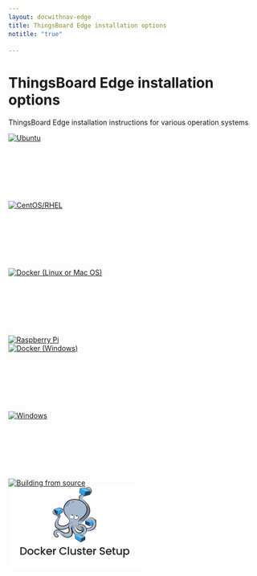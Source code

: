```yaml
---
layout: docwithnav-edge
title: ThingsBoard Edge installation options
notitle: "true"

---
```


<div class="installation-options">
    <div class="install-options-header">
       <div class="install-options-hero">
          <div class="container">
            <div class="install-options-hero-content">
                <h1>ThingsBoard Edge installation options</h1>
                <div class="install-options-description">
                    <p>
                        ThingsBoard Edge installation instructions for various operation systems
                    </p>
                </div>
            </div>
            <div class="col-lg-12 deployment-container">
                <div class="deployment-div">
                    <div class="container">
                        <div class="deployment-section deployment-on-premise" id="onPremise">
                           <div class="deployment-cards">
                                <div class="deployment-cards-container">
                                    <div class="deployment-card-block">
                                        <a href="/docs/user-guide/install/edge/deb-installation/">
                                            <span>
                                                <div class="deployment-logo" style="height:134px">
                                                    <img width="" src="https://img.thingsboard.io/install/platform/ubuntu.svg" title="Ubuntu" alt="Ubuntu">
                                                 </div>
                                            </span>
                                        </a>
                                    </div>
                                    <div class="deployment-card-block">
                                        <a href="/docs/user-guide/install/edge/rhel/">
                                            <span>
                                                <div class="deployment-logo" style="height:134px">
                                                    <img width="" src="https://img.thingsboard.io/install/platform/centos-redhat.svg" title="CentOS/RHEL" alt="CentOS/RHEL">
                                                 </div>
                                            </span>
                                        </a>
                                    </div>
                                    <div class="deployment-card-block">
                                        <a href="/docs/user-guide/install/edge/docker/">
                                            <span>
                                                <div class="deployment-logo" style="height:134px">
                                                    <img width="" src="https://img.thingsboard.io/install/platform/docker-linux-macos.svg" title="Docker (Linux or Mac OS)" alt="Docker (Linux or Mac OS)">
                                                 </div>
                                            </span>
                                        </a>
                                    </div>
                                    <div class="deployment-card-block">
                                        <a href="/docs/user-guide/install/edge/rpi/">
                                            <span>
                                                <div class="deployment-logo">
                                                    <img width="" src="https://img.thingsboard.io/install/platform/rpi3.svg" title="Raspberry Pi" alt="Raspberry Pi">
                                                 </div>
                                            </span>
                                        </a>
                                    </div>
                                    <div class="deployment-card-block">
                                        <a href="/docs/user-guide/install/edge/docker-windows/">
                                            <span>
                                                <div class="deployment-logo" style="height:134px">
                                                    <img width="" src="https://img.thingsboard.io/install/platform/docker-windows.svg" title="Docker (Windows)" alt="Docker (Windows)">
                                                 </div>
                                            </span>
                                        </a>
                                    </div>
                                    <div class="deployment-card-block">
                                        <a href="/docs/user-guide/install/edge/windows/">
                                            <span>
                                                <div class="deployment-logo" style="height:134px">
                                                    <img width="" src="https://img.thingsboard.io/install/platform/windows.svg" title="Windows" alt="Windows">
                                                 </div>
                                            </span>
                                        </a>
                                    </div>
                                    <div class="deployment-card-block">
                                        <a href="/docs/user-guide/install/edge/building-from-source/">
                                            <span>
                                                <div class="deployment-logo">
                                                    <img width="" src="https://img.thingsboard.io/install/platform/sources.svg" title="Building from source" alt="Building from source">
                                                 </div>
                                            </span>
                                        </a>
                                    </div>
                                    <div class="deployment-card-block">
                                        <a href="/docs/edge/config/edge-cluster-setup/">
                                            <span>
                                                <div class="deployment-logo" style="height:134px">
                                                    <img width="" src="/images/pe/edge/integrations/docker-cluster.svg" title="Edge Cluster in Docker" alt="Edge Cluster in Docker">
                                                 </div>
                                            </span>
                                        </a>
                                    </div>
                               </div>
                            </div>
                        </div>
                    </div>
                </div>
            </div>
          </div>
       </div>
    </div>
</div>

<script type="text/javascript">

    inViewportDefer(function() {
        $(".deployment-cards .deployment-cards-container .deployment-card-block").inViewport(function(px){
            if(px >= 10) {
                $(this).addClass("animated zoomIn");
                return true;
            }
        });
    });

    jqueryDefer(function () {
    
        window.addEventListener('popstate', onPopStateEdgeInstallOptions);
        
        onPopStateEdgeInstallOptions();
        
    });
    
    function onPopStateEdgeInstallOptions() {
            var params = Qs.parse(window.location.search, { ignoreQueryPrefix: true });
            var targetId = params['edgeInstallType'];
            if (!targetId) {
                targetId = 'onPremise';
            }
            selectTargetEdgeInstallOption('#'+targetId);
    }
        
    function selectTargetEdgeInstallOption(targetId) {
         $(".deployment-selector .deployment").removeClass("active");         
         $(".deployment-selector .deployment[data-toggle='"+targetId+"']").addClass("active");
         $(".deployment-selector .deployment[data-toggle='"+targetId+"'] .magic-radio").prop("checked", true);
         
         $('.deployment-div .deployment-section').removeClass("active");
         $('.deployment-div .deployment-section'+targetId).addClass("active");
         
         $('.deployment-div .deployment-section' + targetId + ' .deployment-card-block').addClass("animated zoomIn");
    }
</script>
